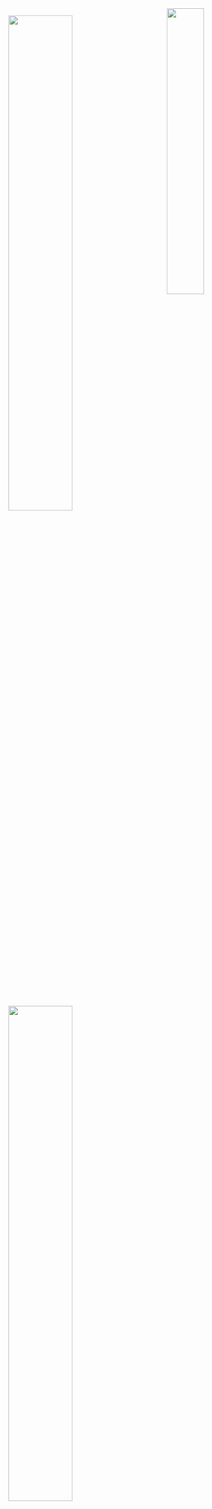 

<img align="right" width="38%" src="https://i.pinimg.com/564x/34/46/f7/3446f750434e56686ec0e664d27ecaa5.jpg"/>

  <a href="https://github.com/pinuya"><img width="50%" src="https://github-readme-stats.vercel.app/api?username=pinuya&theme=omni"></a>
  <a href="https://github.com/Giingu"><img width="50%" src="http://github-readme-streak-stats.herokuapp.com/?user=pinuya&theme=omni"></a>

